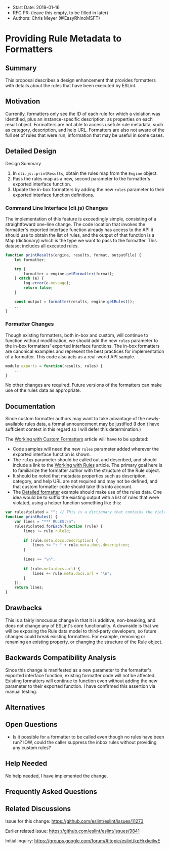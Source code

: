 - Start Date: 2019-01-16
- RFC PR: (leave this empty, to be filled in later)
- Authors: Chris Meyer (@EasyRhinoMSFT)

# Providing Rule Metadata to Formatters

## Summary

This proposal describes a design enhancement that provides formatters with details about the rules that have been executed by ESLint.

## Motivation

Currently, formatters only see the ID of each rule for which a violation was identified, plus an instance-specific description, as properties on each result object. Formatters are not able to access usefule rule metadata, such as category, description, and help URL. Formatters are also not aware of the full set of rules that were run, information that may be useful in some cases.

## Detailed Design

Design Summary
1. In `cli.js::printResults`, obtain the rules map from the `Engine` object.
2. Pass the rules map as a new, second parameter to the formatter's exported interface function.
3. Update the in-box formatters by adding the new `rules` parameter to their exported interface function definitions.

### Command Line Interface (cli.js) Changes
The implementation of this feature is exceedingly simple, consisting of a straightfoward one-line change. The code location that invokes the formatter's exported interface function already has access to the API it should use to obtain the list of rules, and the output of that function is a Map (dictionary) which is the type we want to pass to the formatter. This dataset includes all executed rules.

```js
function printResults(engine, results, format, outputFile) {
    let formatter;

    try {
        formatter = engine.getFormatter(format);
    } catch (e) {
        log.error(e.message);
        return false;
    }

    const output = formatter(results, engine.getRules());
    ...
}
```

### Formatter Changes
Though existing formatters, both in-box and custom, will continue to function without modification, we should add the new `rules` parameter to the in-box formatters' exported interface functions. The in-box formatters are canonical examples and represent the best practices for implementation of a formatter. This code also acts as a real-world API sample.

```js
module.exports = function(results, rules) {
    ...
}
```

No other changes are required. Future versions of the formatters can make use of the rules data as appropriate.

## Documentation

Since custom formatter authors may want to take advantage of the newly-available rules data, a formal announcement may be justified (I don't have sufficient context in this regard so I will defer this determination.)

The [Working with Custom Formatters](https://eslint.org/docs/developer-guide/working-with-custom-formatters) article will have to be updated:
* Code samples will need the new `rules` parameter added wherever the exported interface function is shown.
* The `rules` parameter should be called out and described, and should include a link to the [Working with Rules](https://eslint.org/docs/developer-guide/working-with-rules) article. The primary goal here is to familiarize the formatter author with the structure of the Rule object.
* It should be noted that metadata properties such as description, category, and help URL are not required and may not be defined, and that custom formatter code should take this into account.
* The [Detailed formatter](https://eslint.org/docs/developer-guide/working-with-custom-formatters#detailed-formatter) example should make use of the rules data. One idea would be to suffix the existing output with a list of rules that were violated, using a helper function something like this:

```js
var rulesViolated = ""; // This is a dictionary that contains the violated rules
function printRules() {
    var lines = "*** RULES:\n";
    rulesViolated.forEach(function (rule) {
        lines += rule.ruleId;
        
        if (rule.meta.docs.description) {
            lines += ": " + rule.meta.docs.description;
        }
        
        lines += "\n";
        
        if (rule.meta.docs.url) {
            lines += rule.meta.docs.url + "\n";
        }
    });
    return lines;
}
```

## Drawbacks

This is a fairly innocuous change in that it is additive, non-breaking, and does not change any of ESLint's core functionality. A downside is that we will be exposing the Rule data model to third-party developers, so future changes could break existing formatters. For example, removing or renaming an existing property, or changing the structure of the Rule object.

## Backwards Compatibility Analysis

Since this change is manifested as a new parameter to the formatter's exported interface function, existing formatter code will not be affected. Existing formatters will continue to function even without adding the new parameter to their exported function. I have confirmed this assertion via manual testing.

## Alternatives

<!--
    What other designs did you consider? Why did you decide against those?

    This section should also include prior art, such as whether similar
    projects have already implemented a similar feature.
-->

## Open Questions

<!--
    This section is optional, but is suggested for a first draft.

    What parts of this proposal are you unclear about? What do you
    need to know before you can finalize this RFC?

    List the questions that you'd like reviewers to focus on. When
    you've received the answers and updated the design to reflect them, 
    you can remove this section.
-->
* Is it possible for a formatter to be called even though no rules have been run? IOW, could the caller suppress the inbox rules without providing any custom rules?

## Help Needed

No help needed, I have implemented the change.

## Frequently Asked Questions

<!--
    This section is optional but suggested.

    Try to anticipate points of clarification that might be needed by
    the people reviewing this RFC. Include those questions and answers
    in this section.
-->

## Related Discussions

Issue for this change:
https://github.com/eslint/eslint/issues/11273

Earlier related issue:
https://github.com/eslint/eslint/issues/9841

Initial inquiry:
https://groups.google.com/forum/#!topic/eslint/kpHrxkeilwE
